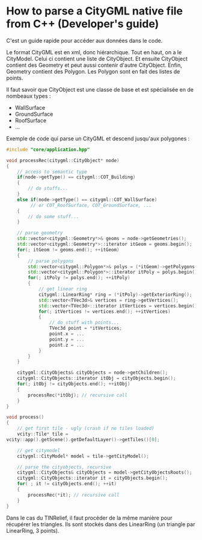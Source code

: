 # How to parse a CityGML native file from C++ (Developer's guide)

C'est un guide rapide pour accéder aux données dans le code.

Le format CityGML est en xml, donc hiérarchique. Tout en haut, on a le CityModel. Celui ci contient une liste de CityObject. Et ensuite CityObject contient des Geometry et peut aussi contenir d'autre CityObject. Enfin, Geometry contient des Polygon. Les Polygon sont en fait des listes de points.

Il faut savoir que CityObject est une classe de base et est spécialisée en de nombeaux types :
  * WallSurface
  * GroundSurface
  * RoofSurface
  * ...

Exemple de code qui parse un CityGML et descend jusqu'aux polygones :

```c++
#include "core/application.hpp"

void processRec(citygml::CityObject* node)
{
    // access to semantic type
    if(node->getType() == citygml::COT_Building)
    {
        // do stuffs...
    }
    else if(node->getType() == citygml::COT_WallSurface) 
	     // or COT_RoofSurface, COT_GroundSurface, ...
    {
        // do some stuff...
    }

    // parse geometry
    std::vector<citygml::Geometry*>& geoms = node->getGeometries();
    std::vector<citygml::Geometry*>::iterator itGeom = geoms.begin();
    for(; itGeom != geoms.end(); ++itGeom)
    {
        // parse polygons
        std::vector<citygml::Polygon*>& polys = (*itGeom)->getPolygons();
        std::vector<citygml::Polygon*>::iterator itPoly = polys.begin();
        for(; itPoly != polys.end(); ++itPoly)
        {
            // get linear ring
            citygml::LinearRing* ring = (*itPoly)->getExteriorRing();
            std::vector<TVec3d>& vertices = ring->getVertices();
            std::vector<TVec3d>::iterator itVertices = vertices.begin();
            for(; itVertices != vertices.end(); ++itVertices)
            {
                // do stuff with points...
                TVec3d point = *itVertices;
                point.x = ...
                point.y = ...
                point.z = ...
            }
        }
    }

    citygml::CityObjects& cityObjects = node->getChildren();
    citygml::CityObjects::iterator itObj = cityObjects.begin();
    for(; itObj != cityObjects.end(); ++itObj)
    {
        processRec(*itObj); // recursive call
    }
}

void process()
{
    // get first tile - ugly (crash if no tiles loaded)
    vcity::Tile* tile =
vcity::app().getScene().getDefaultLayer()->getTiles()[0];

    // get citymodel
    citygml::CityModel* model = tile->getCityModel();

    // parse the cityobjects, recursive
    citygml::CityObjects& cityObjects = model->getCityObjectsRoots();
    citygml::CityObjects::iterator it = cityObjects.begin();
    for( ; it != cityObjects.end(); ++it)
    {
        processRec(*it); // recursive call
    }
}
```

Dans le cas du TINRelief, il faut procéder de la même manière pour récupérer les triangles. Ils sont stockés dans des LinearRing (un triangle par LinearRing, 3 points).